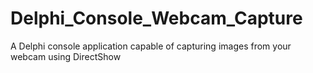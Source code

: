 # Delphi_Console_Webcam_Capture
A Delphi console application capable of capturing images from your webcam using DirectShow
